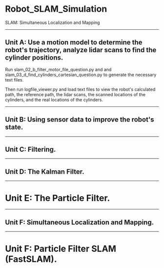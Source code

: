 # Robot_SLAM_Simulation
SLAM: Simultaneous Localization and Mapping
_____________________________________________

Unit A: Use a motion model to determine the robot's trajectory, analyze lidar scans to find the cylinder positions.
-
Run slam_02_b_filter_motor_file_question.py and and slam_03_d_find_cylinders_cartesian_question.py to generate the necessary text files. 

Then run logfile_viewer.py and load text files to view the robot's calculated path, the reference path, the lidar scans, the scanned locations of the cylinders, and the real locations of the cylinders.
_____________________________________________

Unit B: Using sensor data to improve the robot's state.
-

_____________________________________________

Unit C: Filtering.
-

_____________________________________________

Unit D: The Kalman Filter.
-

_____________________________________________

Unit E: The Particle Filter.
=

_____________________________________________

Unit F: Simultaneous Localization and Mapping.
-

_____________________________________________

Unit F: Particle Filter SLAM (FastSLAM).
=

